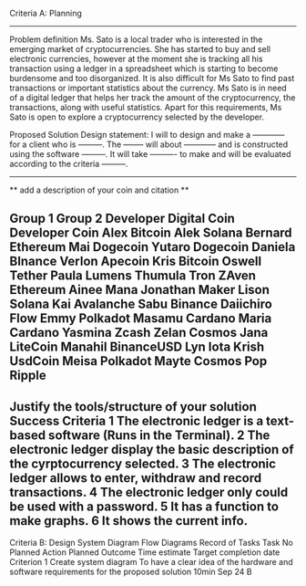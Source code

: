 Criteria A: Planning

---------------------------------------------------------
Problem definition
Ms. Sato is a local trader who is interested in the emerging market of cryptocurrencies. She has started to buy and sell electronic currencies, however at the moment she is tracking all his transaction using a ledger in a spreadsheet which is starting to become burdensome and too disorganized. It is also difficult for Ms Sato to find past transactions or important statistics about the currency. Ms Sato is in need of a digital ledger that helps her track the amount of the cryptocurrency, the transactions, along with useful statistics.
Apart for this requirements, Ms Sato is open to explore a cryptocurrency selected by the developer.

Proposed Solution
Design statement: I will to design and make a ———— for a client who is ———. The ——– will about ———— and is constructed using the software ———. It will take ———- to make and will be evaluated according to the criteria ———.

---------------------------------------------------------
** add a description of your coin and citation **

Group 1			Group 2	
Developer	Digital Coin		Developer	Coin
Alex	Bitcoin		Alek	Solana
Bernard	Ethereum		Mai	Dogecoin
Yutaro	Dogecoin		Daniela	BInance
Verlon	Apecoin		Kris	Bitcoin
Oswell	Tether		Paula	Lumens
Thumula	Tron		ZAven	Ethereum
Ainee	Mana		Jonathan	Maker
Lison	Solana		Kai	Avalanche
Sabu	Binance		Daiichiro	Flow
Emmy	Polkadot		Masamu	Cardano
Maria	Cardano		Yasmina	Zcash
Zelan	Cosmos		Jana	LiteCoin
Manahil	BinanceUSD		Lyn	Iota
Krish	UsdCoin		Meisa	Polkadot
Mayte	Cosmos
Pop	Ripple
---------------------------------------------------------
Justify the tools/structure of your solution				
Success Criteria
1 The electronic ledger is a text-based software (Runs in the Terminal).
2 The electronic ledger display the basic description of the cyrptocurrency selected.
3 The electronic ledger allows to enter, withdraw and record transactions.
4 The electronic ledger only could be used with a password.
5 It has a function to make graphs.
6 It shows the current info.
---------------------------------------------------------
Criteria B: Design
System Diagram
Flow Diagrams
Record of Tasks
Task No	Planned Action	Planned Outcome	Time estimate	Target completion date	Criterion
1	Create system diagram	To have a clear idea of the hardware and software requirements for the proposed solution	10min	Sep 24	B
